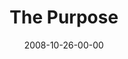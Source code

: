 ---
layout: message
category: message
series: "Unlock(ed)"
title: "The Purpose"
date: 2008-10-26-00-00
message_id: 527
audio: "http://s3.amazonaws.com/crossroadsaudiomessages/unlocked4.mp3"
audio-duration: "39:34"
notes-description: ""
notes: "http://s3.amazonaws.com/crossroads-media/media/legacy/documents/SN_10_25-26_08.pdf"
notes-title: "Unlock(ed)&#58; The Purpose (Study Notes)"
program: "http://s3.amazonaws.com/crossroads-media/media/legacy/documents/1025_26Program.pdf"
description: "What is the purpose of all of this \"Kingdom\" talk? In this message, Brian Tome discusses what it means for us to receive the key of love and to be unlocked."
video: "https://s3.amazonaws.com/crossroadsvideomessages/unlocked4.mp4"
video-duration: "39:31"
video-image: "http://s3.amazonaws.com/crossroads-media/images/legacy/content/unlocked4-still.jpg"
explicit: false
---